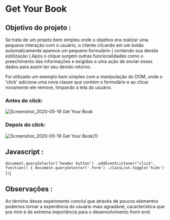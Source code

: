 # Get Your Book

## Objetivo do projeto :

Se trata de um projeto bem simples onde o objetivo era realizar uma pequena interação com o usuário, o cliente clicando em um botão automaticamente aparece um pequeno formulário ( contendo sua devida estilização ).Após o clique surgem outras funcionalidades como o preechimento das informações e exigidas e uma ação de enviar esses dados para assim ter seu devido retorno.

Foi utilizado um exemplo bem simples com a manipulação do DOM, onde o 'click' adiciona uma nova classe que contém o formulário e ao clicar novamente ele remove, limpando a tela do usuário.

### Antes do click:

![Screenshot_2020-05-19 Get Your Book](https://user-images.githubusercontent.com/57241193/82291890-31e24f00-9980-11ea-8d90-cf5bf4eb2e34.png)

### Depois do click:

![Screenshot_2020-05-19 Get Your Book(1)](https://user-images.githubusercontent.com/57241193/82291987-5a6a4900-9980-11ea-8b80-efb3404cc1a0.png)

## Javascript :

`document.querySelector('header button') .addEventListener("click", function() { document.querySelector('.form') .classList.toggle('hide') })`j

## Observações :

Ao término desse experimento concluí que através de poucos elementos podemos tornar a experiência do usuário mais agradável, característica que pra mim é de extrema importância para o desenvolvimento front-end.
